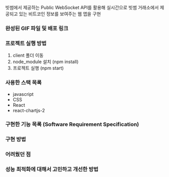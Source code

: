 <!-- # codestates-bithumb-frontend -->

빗썸에서 제공하는 Public WebSocket API를 활용해 실시간으로 빗썸 거래소에서 제공되고 있는 비트코인 정보를 보여주는 웹 앱을 구현
<!--  - 비트코인 현재가, 호가, 체결에 대한 정보를 실시간으로 제공해주도록 구현
 - 비트코인 일자, 시간, 시가, 종가, 저가, 고가 등의 데이터를 Chart.js를 이용해 변동 곡선을 구현
 - 비트코인 주문타입(bid/ask)에 따라 분류된 호가, 잔량, 건수를 나타내도록 구현
 - 체결된 통화코드의 체결종류, 체결가격, 체결수량, 체결금액을 실시간 리스트로 제공
 -->
### 완성된 GIF 파일 및 배포 링크

<!-- ![Hnet-image](https://user-images.githubusercontent.com/67010327/161239205-d724f342-790a-4587-9197-967bf1ddba3a.gif) -->


<!-- 배포 링크 : https://codestates-bithumb-frontend.herokuapp.com/ -->

### 프로젝트 실행 방법
1. client 폴더 이동
2. node_module 설치 (npm install) 
3. 프로젝트 실행 (npm start) 

### 사용한 스택 목록
- javascript
- CSS
- React
- react-chartjs-2

### 구현한 기능 목록 (Software Requirement Specification)
<!-- - 헤더 구현 
    - 헤더 hover & click 이벤트
    - 로고 홈 화면 이동 구현
    - 언어 select UI 구현

- 본문 
    - 체결내역 데이터 조회 리스트 구현 (시간/가격/직전시세와 비교 처리)
    - 세계시세 데이터 조회 리스트 구현
    - 호가창 데이터 조회 리스트 구현 
    - 1H 단위의 고가, 저가, 종가, 시가 데이터를 이용한 차트 & 애니메이션 구현
    - 1H 단위로한 시간 데이터 미니 차트 & 애니메이션 구현 -->

### 구현 방법
<!-- - 빗썸 홈페이지를 참고하여 전반적인 UI를 구현
- 데이터 종류마다 컴포넌트를 분리하여 웹소켓을 연결한뒤 해당 데이터 값을 담아서 화면에 뿌려줌
- chart.js 라인 그래프를 이용해서 받아온 데이터를 화면에 그려줌 -->


### 어려웠던 점
<!-- - 웹소켓을 통해 받은 데이터를 어떻게 가공해서 차트로 띄워야하는지 어려웠고, 웹소켓을 통해 3종류의 많은 량의 데이터가 들어오다보니 성능이 떨어지는 문제가 생겨 해당 부분을 해결하는데 어려움이 있었습니다. -->


### 성능 최적화에 대해서 고민하고 개선한 방법
<!-- - 성능 부하를 줄이기 위해 컴포넌트를 분리를 시켜 불필요한 렌더링을 방지하였습니다. 
- 대규모 데이터로 인한 성능 최적화로는 따로 시간을 설정하여 일정 시간이 지난 데이터는 삭제하는 방식으로 최적화하면 어떨까 고민해봤습니다. -->

